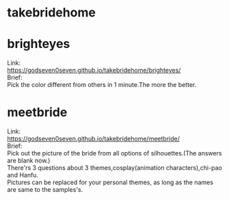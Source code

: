 # takebridehome
# brighteyes
Link:  
https://godseven0seven.github.io/takebridehome/brighteyes/  
Brief:  
Pick the color different from others in 1 minute.The more the better.
# meetbride
Link:  
https://godseven0seven.github.io/takebridehome/meetbride/  
Brief:  
Pick out the picture of the bride from all options of silhouettes.(The answers are blank now.)  
There'rs 3 questions about 3 themes,cosplay(animation characters),chi-pao and Hanfu.  
Pictures can be replaced for your personal themes, as long as the names are same to the samples's.  
